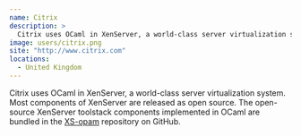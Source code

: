 ```yaml
---
name: Citrix
description: > 
  Citrix uses OCaml in XenServer, a world-class server virtualization system.
image: users/citrix.png
site: "http://www.citrix.com"
locations: 
  - United Kingdom
---
```


Citrix uses OCaml in XenServer, a world-class server virtualization system. Most components of XenServer are released as open source. The open-source XenServer toolstack components implemented in OCaml are bundled in the [XS-opam](https://github.com/xapi-project/xs-opam) repository on GitHub.
